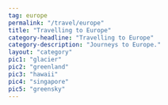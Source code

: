 ```yaml
---
tag: europe
permalink: "/travel/europe"
title: "Travelling to Europe"
category-headline: "Travelling to Europe"
category-description: "Journeys to Europe."
layout: "category"
pic1: "glacier"
pic2: "greenland"
pic3: "hawaii"
pic4: "singapore"
pic5: "greensky"
---
```

